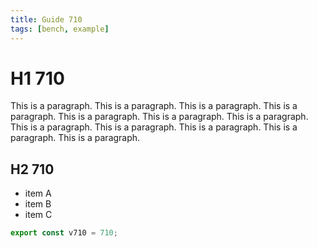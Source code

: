 ```yaml
---
title: Guide 710
tags: [bench, example]
---
```


# H1 710

This is a paragraph. This is a paragraph. This is a paragraph. This is a paragraph. This is a paragraph. This is a paragraph. This is a paragraph. This is a paragraph. This is a paragraph. This is a paragraph. This is a paragraph. This is a paragraph. 

## H2 710

- item A
- item B
- item C

```ts
export const v710 = 710;
```